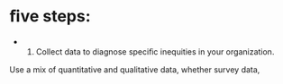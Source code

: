 # ﬁve steps:

- 1. Collect data to diagnose speciﬁc inequities in your organization.

Use a mix of quantitative and qualitative data, whether survey data,